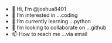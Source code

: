 - 👋 Hi, I’m @joshua8401
- 👀 I’m interested in ...coding
- 🌱 I’m currently learning ...python
- 💞️ I’m looking to collaborate on ...github
- 📫 How to reach me ...via email

<!---
joshua8401/joshua8401 is a ✨ special ✨ repository because its `README.md` (this file) appears on your GitHub profile.
You can click the Preview link to take a look at your changes.
--->

